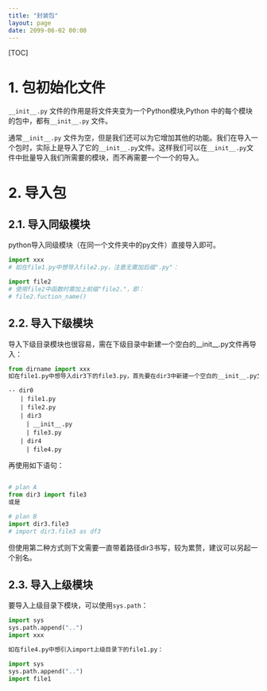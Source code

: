 ```yaml
---
title: "封装包"
layout: page
date: 2099-06-02 00:00
---
```


[TOC]
# 1. 包初始化文件

`__init__.py` 文件的作用是将文件夹变为一个Python模块,Python 中的每个模块的包中，都有`__init__.py` 文件。

通常`__init__.py` 文件为空，但是我们还可以为它增加其他的功能。我们在导入一个包时，实际上是导入了它的`__init__.py`文件。这样我们可以在`__init__.py`文件中批量导入我们所需要的模块，而不再需要一个一个的导入。


# 2. 导入包
## 2.1. 导入同级模块
python导入同级模块（在同一个文件夹中的py文件）直接导入即可。

```python
import xxx
# 如在file1.py中想导入file2.py，注意无需加后缀".py"：

import file2
# 使用file2中函数时需加上前缀"file2."，即：
# file2.fuction_name()
```
## 2.2. 导入下级模块
导入下级目录模块也很容易，需在下级目录中新建一个空白的__init__.py文件再导入：
```python 
from dirname import xxx
如在file1.py中想导入dir3下的file3.py，首先要在dir3中新建一个空白的__init__.py文件。
```
```shell
-- dir0
　　| file1.py
　　| file2.py
　　| dir3
　　　| __init__.py
　　　| file3.py
　　| dir4
　　　| file4.py
```
再使用如下语句：
```python

# plan A
from dir3 import file3
或是

# plan B
import dir3.file3
# import dir3.file3 as df3
```
但使用第二种方式则下文需要一直带着路径dir3书写，较为累赘，建议可以另起一个别名。

## 2.3. 导入上级模块
要导入上级目录下模块，可以使用`sys.path`： 　
```python
import sys 
sys.path.append("..") 
import xxx

如在file4.py中想引入import上级目录下的file1.py：

import sys 
sys.path.append("..") 
import file1
```